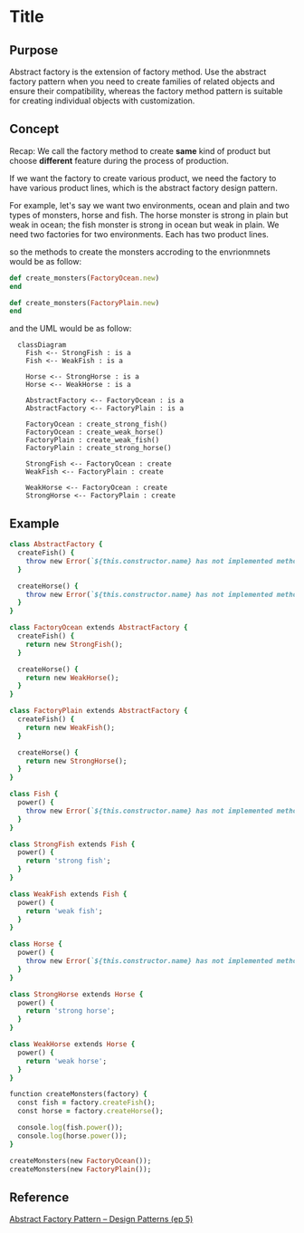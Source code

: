 # Title

## Purpose

Abstract factory is the extension of factory method. Use the abstract factory pattern when you need to create families of related objects and ensure their compatibility, whereas the factory method pattern is suitable for creating individual objects with customization.

## Concept

Recap: We call the factory method to create **same** kind of product but choose **different** feature during the process of production.

If we want the factory to create various product, we need the factory to have various product lines, which is the abstract factory design pattern.

For example, let's say we want two environments, ocean and plain and two types of monsters, horse and fish. The horse monster is strong in plain but weak in ocean; the fish monster is strong in ocean but weak in plain. We need two factories for two environments. Each has two product lines.

so the methods to create the monsters accroding to the envrionmnets would be as follow:

```ruby
def create_monsters(FactoryOcean.new)
end

def create_monsters(FactoryPlain.new)
end
```

and the UML would be as follow:

```mermaid
  classDiagram
    Fish <-- StrongFish : is a
    Fish <-- WeakFish : is a

    Horse <-- StrongHorse : is a
    Horse <-- WeakHorse : is a

    AbstractFactory <-- FactoryOcean : is a
    AbstractFactory <-- FactoryPlain : is a

    FactoryOcean : create_strong_fish()
    FactoryOcean : create_weak_horse()
    FactoryPlain : create_weak_fish()
    FactoryPlain : create_strong_horse()

    StrongFish <-- FactoryOcean : create
    WeakFish <-- FactoryPlain : create

    WeakHorse <-- FactoryOcean : create
    StrongHorse <-- FactoryPlain : create
```

## Example

```ruby
class AbstractFactory {
  createFish() {
    throw new Error(`${this.constructor.name} has not implemented method 'createFish'`);
  }

  createHorse() {
    throw new Error(`${this.constructor.name} has not implemented method 'createHorse'`);
  }
}

class FactoryOcean extends AbstractFactory {
  createFish() {
    return new StrongFish();
  }

  createHorse() {
    return new WeakHorse();
  }
}

class FactoryPlain extends AbstractFactory {
  createFish() {
    return new WeakFish();
  }

  createHorse() {
    return new StrongHorse();
  }
}

class Fish {
  power() {
    throw new Error(`${this.constructor.name} has not implemented method 'power'`);
  }
}

class StrongFish extends Fish {
  power() {
    return 'strong fish';
  }
}

class WeakFish extends Fish {
  power() {
    return 'weak fish';
  }
}

class Horse {
  power() {
    throw new Error(`${this.constructor.name} has not implemented method 'power'`);
  }
}

class StrongHorse extends Horse {
  power() {
    return 'strong horse';
  }
}

class WeakHorse extends Horse {
  power() {
    return 'weak horse';
  }
}

function createMonsters(factory) {
  const fish = factory.createFish();
  const horse = factory.createHorse();

  console.log(fish.power());
  console.log(horse.power());
}

createMonsters(new FactoryOcean());
createMonsters(new FactoryPlain());
```

## Reference

[Abstract Factory Pattern – Design Patterns (ep 5)](https://www.youtube.com/watch?v=v-GiuMmsXj4&list=PLrhzvIcii6GNjpARdnO4ueTUAVR9eMBpc&index=5)
